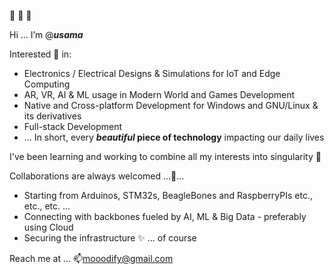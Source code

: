 👋 👋 👋

Hi ... I’m @**_usama_**

Interested 👀 in:
  - Electronics / Electrical Designs & Simulations for IoT and Edge Computing
  - AR, VR, AI & ML usage in Modern World and Games Development
  - Native and Cross-platform Development for Windows and GNU/Linux & its derivatives
  - Full-stack Development
  - ... In short, every __*beautiful* piece of technology__ impacting our daily lives


I've been learning and working to combine all my interests into singularity 🌱


Collaborations are always welcomed ...💞️...
  - Starting from Arduinos, STM32s, BeagleBones and RaspberryPIs etc., etc., etc. ...
  - Connecting with backbones fueled by AI, ML & Big Data - preferably using Cloud
  - Securing the infrastructure ✨ ... of course


Reach me at ... 📫mooodify@gmail.com
